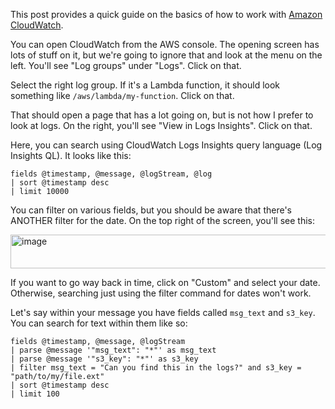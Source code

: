 This post provides a quick guide on the basics of how to work with [Amazon CloudWatch](https://aws.amazon.com/cloudwatch/getting-started/).

You can open CloudWatch from the AWS console. The opening screen has lots of stuff on it, but we're going to ignore that and look at the menu on the left. You'll see "Log groups" under "Logs". Click on that.

Select the right log group. If it's a Lambda function, it should look something like `/aws/lambda/my-function`. Click on that.

That should open a page that has a lot going on, but is not how I prefer to look at logs. On the right, you'll see "View in Logs Insights". Click on that.

Here, you can search using CloudWatch Logs Insights query language (Log Insights QL). It looks like this:

```
fields @timestamp, @message, @logStream, @log
| sort @timestamp desc
| limit 10000
```

You can filter on various fields, but you should be aware that there's ANOTHER filter for the date. On the top right of the screen, you'll see this:

<img width="707" height="54" alt="image" src="https://github.com/user-attachments/assets/35abc9ee-1989-43d1-83d5-51d174da8287" />

If you want to go way back in time, click on "Custom" and select your date. Otherwise, searching just using the filter command for dates won't work.

Let's say within your message you have fields called `msg_text` and `s3_key`. You can search for text within them like so:

```
fields @timestamp, @message, @logStream
| parse @message '"msg_text": "*"' as msg_text 
| parse @message '"s3_key": "*"' as s3_key 
| filter msg_text = "Can you find this in the logs?" and s3_key = "path/to/my/file.ext"
| sort @timestamp desc
| limit 100
```
